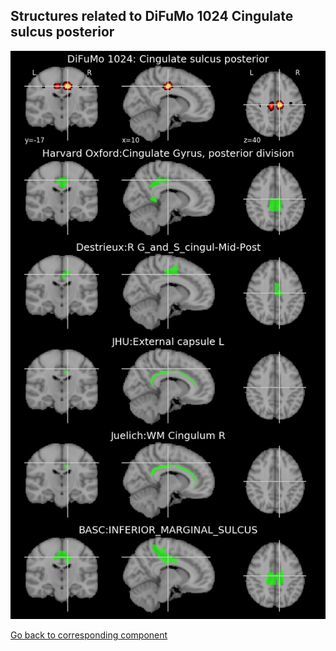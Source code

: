 


## Structures related to DiFuMo 1024 Cingulate sulcus posterior

![398](398.jpg "Structures related to DiFuMo 1024 Cingulate sulcus posterior")

[Go back to corresponding component](https://parietal-inria.github.io/DiFuMo/1024/html/398.html)